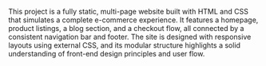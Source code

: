 This project is a fully static, multi-page website built with HTML and CSS that simulates a complete e-commerce experience. It features a homepage, product listings, a blog section, and a checkout flow, all connected by a consistent navigation bar and footer. The site is designed with responsive layouts using external CSS, and its modular structure highlights a solid understanding of front-end design principles and user flow.
